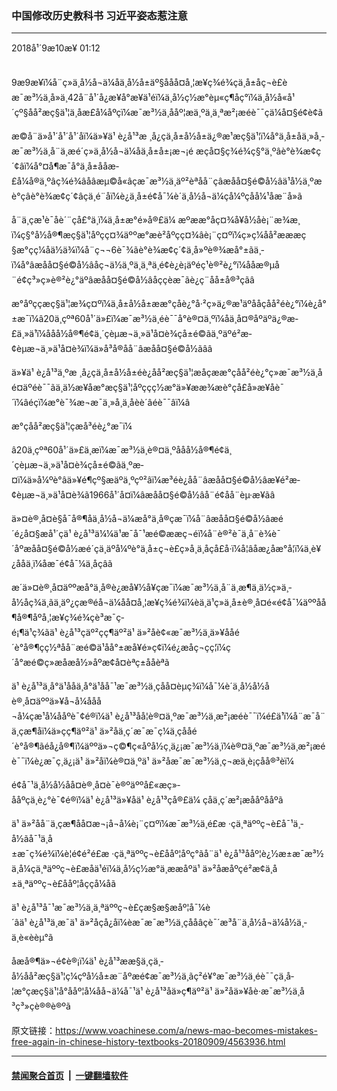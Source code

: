 ### 中国修改历史教科书  习近平姿态惹注意
------------------------

<div class="published">
 <span class="date" title="ä¸­å½æ¶é´">
  <time datetime="2018-09-10T01:12:59+08:00">
   2018å¹´9æ10æ¥ 01:12
  </time>
 </span>
</div>
<br/>
<div class="wsw">
 <p>
  9æ9æ¥ï¼å¨ç»ä¸­å½å¬ä¼åä¸­å½å±äº§ååå¤å¸¦æ¥ç¾é¾çä¸­å±åç¬è£èæ¯æ³½ä¸å»ä¸42å¨å¹´å¿æ¥å°æ¥ä¹éï¼ä¸­å½ç½æ°èµ«ç¶åç°ï¼ä¸­å½å«å¹´çº§åå²æç§ä¹¦ä¸åæ­£å¼åºçï¼æ¯æ³½ä¸ååº¦æä¸ºä¸ä¸ªæ²¡æéè¯¯çä¼å¤§é¢è¢ã
 </p>
 <p>
  æ©å¨ä»å¹´å¹´å¹´åï¼ä»¥ä¹ è¿å¹³æ ¸å¿çä¸­å±å½å±ä¿®æ¹æç§ä¹¦ï¼å°ä¸­å±åä¸»å¸­æ¯æ³½ä¸å¨ä¸æé´ç»ä¸­å½å¬ä¼åä¸­å±å±¡æ¬¡é æçå¤§ç¾é¾ç§°ä¸ºâè°è¾æ¢ç´¢âï¼å°¤å¶æ¯å°ä¸­å±ååæ­£å¼å®ä¸ºâç¾é¾âåâæµ©å«âçæ¯æ³½ä¸äº²èªåå¨çâæåå¤§é©å½âä¹å½ä¸ºæè°çâè°è¾æ¢ç´¢âçä¸é¨åï¼è¿ä¸å±é¢å¯¼è´ä¸­å½å¬ä¼çå¼ºçåå¼¹åæ¨å»ã
 </p>
 <p>
  å¨ä¸çæ¹è¯åè´¨çå£°ä¸­ï¼ä¸­å±æ°é»å®£ä¼ æºææ°åç¤¾å¥å½åè¡¨æ¾æ¸ï¼ç§°å½å®¶æç§ä¹¦åºçç¤¾äººæ°æè²åºçç¤¾âè¡¨ç¤ºï¼ç»ç¼åå²æææç§æ°çç¼åä½ä¾ï¼å¨ç¬¬6è¯¾ãè°è¾æ¢ç´¢ä¸å»ºè®¾æå°±ãä¸­ï¼å°âæåå¤§é©å½âåç¬ä½ä¸ºä¸ä¸ªä¸é¢è¿è¡äºéç¹è®²è¿°ï¼åå­æ®µå¨é¢ç³»ç»è®²è¿°äºâæåå¤§é©å½âåççèæ¯ãè¿ç¨åå±å®³ç­ãâ
 </p>
 <p>
  æ°åºççæç§ä¹¦æ¾ç¤ºï¼ä¸­å±å½å±ææ°çåè¿°å·²ç»ä¿®æ¹äºååçåå²éè¿°ï¼è¿å°±æ¯ï¼â20ä¸çºª60å¹´ä»£ï¼æ¯æ³½ä¸éè¯¯å°è®¤ä¸ºï¼åä¸­å¤®åºäºä¿®æ­£ä¸»ä¹ï¼ååå½å®¶é¢ä¸´çèµæ¬ä¸»ä¹å¤è¾çå±é©ãä¸ºäºé²æ­¢èµæ¬ä¸»ä¹å¤è¾ï¼ä»å³å®åå¨âæåå¤§é©å½ãââ
 </p>
 <p>
  ä»¥ä¹ è¿å¹³ä¸ºæ ¸å¿çä¸­å±å½å±éè¿åå²æç§ä¹¦æåçææ°çåå²éè¿°ç»æ¯æ³½ä¸åé¤äºéè¯¯ãä¸ä½æ¥åæ°æç§ä¹¦åºççç½æ°ä»¥ææ¾æè°çå£å»æ¥åè¯´ï¼âéçï¼æ°è¯¾æ¬æ¯ä¸»å¸­ä¸åèè´âéè¯¯âï¼â
 </p>
 <p>
  æ°çåå²æç§ä¹¦çæå³éè¿°æ¯ï¼
 </p>
 <p>
  â20ä¸çºª60å¹´ä»£ä¸­æï¼æ¯æ³½ä¸è®¤ä¸ºååå½å®¶é¢ä¸´çèµæ¬ä¸»ä¹å¤è¾çå±é©ãä¸ºæ­¤ï¼ä»å¼ºè°âä»¥é¶çº§æäºä¸ºçº²âï¼æ³éè¿åå¨âæåå¤§é©å½âæ¥é²æ­¢èµæ¬ä¸»ä¹å¤è¾ã1966å¹´å¤ï¼âæåå¤§é©å½âå¨é¢åå¨èµ·æ¥ãâ
 </p>
 <p>
  ä»¤è®¸å¤è§å¯å®¶åä¸­å½å¬ä¼æå°ä¸å®çæ¯ï¼å¨âæåå¤§é©å½âæé´é¿å¤§æå¹´çä¹ è¿å¹³ä¼¼ä¹æ¯å¯¹æé©ææç¬éï¼å¨è®²è¯ä¸­å¨è¾è¯´åºæåå¤§é©å½æé´çä¸äºå¼ºè°ä¸­å±ç¬è£ç»å¸ä¸åçå£å·ï¼å¦âåæ¿åæ°å­¦ï¼ä¸è¥¿ååä¸­ï¼åæ¯é¢å¯¼ä¸åçâã
 </p>
 <p>
  æ´ä»¤è®¸å¤äººæå°ä¸å®è¿æå¥½å¥çæ¯ï¼æ¯æ³½ä¸å¨ä¸æ¶ä¸ä½ç»ä¸­å½åç¾ä¸ãä¸äº¿çæ®éå¬ä¼åå¤å¸¦æ¥ç¾é¾ï¼èä¸ä¹ç»ä¸­å±è®¸å¤é«é¢å¯¼äººåå¶å®¶åº­å¸¦æ¥ç¾é¾çè³æ¯ç­é¡¶ä¹ç¾ãä¹ è¿å¹³çäº²çç¶äº²ä¹ ä»²åè¢«æ¯æ³½ä¸ä»¥ååé´è°å®¶çç½ªåå¨æé©ä¹åå°±æå¥é»ç¢ï¼é¿æåç¬çç¦ï¼ç´å°æé©ç»æåæå½»åºæ¢å¤èªç±ååèªã
 </p>
 <p>
  ä¹ è¿å¹³ä¸å°ä¹ååä¸å°ä¹åå¯¹æ¯æ³½ä¸çåå¤èµç¾ï¼å¯¼è´ä¸­å½å½åè®¸å¤äººä»¥å¬å¼ååå¬å¼çæ¹å¼ååºè¯¢é®ï¼ä¹ è¿å¹³åå¦è®¤ä¸ºæ¯æ³½ä¸æ²¡æéè¯¯ï¼é£ä¹ï¼å¨æ¯å¨ä¸çæ¶åï¼ä»çç¶äº²ä¹ ä»²åä¸ç´æ¯æ¯ç¼ä¸­çååé´è°å®¶ãéå¿å®¶ï¼äººä»¬ç©¶ç«åºå½ç¸ä¿¡æ¯æ³½ä¸ï¼è®¤ä¸ºæ¯æ³½ä¸æ²¡æéè¯¯ï¼è¿æ¯ç¸ä¿¡ä¹ ä»²åï¼è®¤ä¸ºä¹ ä»²åæ¯æ¯æ³½ä¸ç¬æ­ä¸è¡çåå®³èï¼
 </p>
 <p>
  é¢å¯¹ä¸­å½å½åå¤è®¸å¤è¯è®ºäººå£«æç»­ååºçä¸è¿°è¯¢é®ï¼ä¹ è¿å¹³ä»¥åä¹ è¿å¹³çå®£ä¼ ç­å­ä¸ç´æ²¡æååºååºã
 </p>
 <p>
  ä¹ ä»²åå¨ä¸çæ¶åå¤æ¬¡å¬å¼è¡¨ç¤ºï¼æ¯æ³½ä¸é£æ ·çä¸ªäººç¬è£å¯¹ä¸­å½ãå¯¹ä¸­å±æ¯ç¾é¾ï¼è¦é¢é²é£æ ·çä¸ªäººç¬è£ååº¦åºç°ãå¨ä¹ è¿å¹³ååº¦è¿½æ±æ¯æ³½ä¸å¼çä¸ªäººç¬è£æåä¹éï¼ä¸­å½ç½æ°ä¸æ­æåºä¹ ä»²åæåºçé²æ­¢ä¸­å±ä¸ªäººç¬è£ååº¦åççå¼åã
 </p>
 <p>
  ä¹ è¿å¹³å¯¹æ¯æ³½ä¸ä¸ªäººç¬è£çæ§æ§æåº¦å¯¼è´âä¹ è¿å¹³ä¸æ¯ä¹ ä»²åçå¿å­ï¼èæ¯æ¯æ³½ä¸çå­å­âçè¯´æ³å¨ä¸­å½å¬ä¼å½ä¸­ä¸è«èèµ°ã
 </p>
 <p>
  åæå®¶ä»¬é¢è®¡ï¼ä¹ è¿å¹³ææ§ä¸çä¸­å½åå²æç§ä¹¦ç¼çºå½å±æ¨åºæ­é¢æ¯æ³½ä¸ãç²é¥°æ¯æ³½ä¸éè¯¯çä¸­å­¦æ°çæç§ä¹¦å°ååº¦å¼åå¬ä¼å¯¹ä¹ è¿å¹³åä»ç¶äº²ä¹ ä»²åä»¥åè·æ¯æ³½ä¸å³ç³»çè®®è®ºã
 </p>
</div>

原文链接：https://www.voachinese.com/a/news-mao-becomes-mistakes-free-again-in-chinese-history-textbooks-20180909/4563936.html


------------------------
#### [禁闻聚合首页](https://github.com/gfw-breaker/banned-news/blob/master/README.md) &nbsp;|&nbsp;  [一键翻墙软件](https://github.com/gfw-breaker/nogfw/blob/master/README.md)